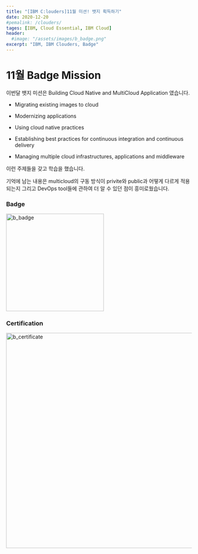 ```yaml
---
title: "[IBM C:louders]11월 미션! 뱃지 획득하기"
date: 2020-12-20
#pemalink: /clouders/
tages: [IBM, Cloud Essential, IBM Cloud]
header:
  #image: "/assets/images/b_badge.png"
excerpt: "IBM, IBM Clouders, Badge"
---
```



# 11월 Badge Mission
이번달 뱃지 미션은 Building Cloud Native and MultiCloud Application 였습니다.


* Migrating existing images to cloud

* Modernizing applications

* Using cloud native practices

* Establishing best practices for continuous integration and continuous delivery

* Managing multiple cloud infrastructures, applications and middleware

이런 주제들을 갖고 학습을 했습니다.

기억에 남는 내용은 multicloud의 구동 방식이 privite와 public과 어떻게 다르게 적용되는지 그리고 DevOps tool들에 관하여 더 알 수 있던 점이 흥미로웠습니다.

### Badge
<img width="265" alt="b_badge" src="https://user-images.githubusercontent.com/70086728/102707082-3fc3ce00-42db-11eb-9896-7cf73a337a42.png">

### Certification
<img width="585" alt="b_certificate" src="https://user-images.githubusercontent.com/70086728/102707087-481c0900-42db-11eb-9957-016578f5f5f5.png">
